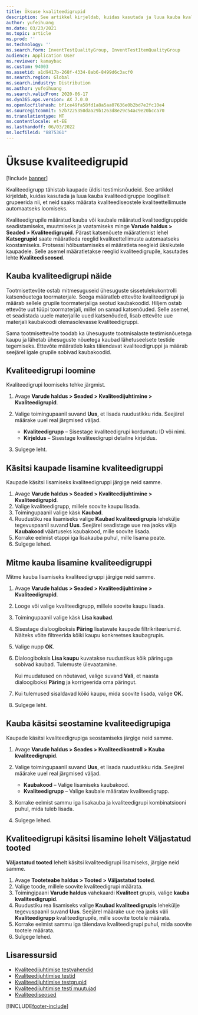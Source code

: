 ```yaml
---
title: Üksuse kvaliteedigrupid
description: See artikkel kirjeldab, kuidas kasutada ja luua kauba kvaliteedigruppe loogiliselt grupeerida nii, et neid saaks määrata kvaliteediseostele kvaliteettellimuste automaatseks loomiseks.
author: yufeihuang
ms.date: 03/23/2021
ms.topic: article
ms.prod: ''
ms.technology: ''
ms.search.form: InventTestQualityGroup, InventTestItemQualityGroup
audience: Application User
ms.reviewer: kamaybac
ms.custom: 94003
ms.assetid: a1d9417b-268f-4334-8ab6-8499d6c3acf0
ms.search.region: Global
ms.search.industry: Distribution
ms.author: yufeihuang
ms.search.validFrom: 2020-06-17
ms.dyn365.ops.version: AX 7.0.0
ms.openlocfilehash: bf1ce49fa58fd1a8a5aa07636e0b2bd7e2fc10e4
ms.sourcegitcommit: 52b7225350daa29b1263d8e29c54ac9e20bcca70
ms.translationtype: MT
ms.contentlocale: et-EE
ms.lasthandoff: 06/03/2022
ms.locfileid: "8875361"
---
```

# <a name="item-quality-groups"></a>Üksuse kvaliteedigrupid

[!include [banner](../includes/banner.md)]

Kvaliteedigrupp tähistab kaupade üldisi testimisnõudeid. See artikkel kirjeldab, kuidas kasutada ja luua kauba kvaliteedigruppe loogiliselt grupeerida nii, et neid saaks määrata kvaliteediseostele kvaliteettellimuste automaatseks loomiseks.

Kvaliteedigrupile määratud kauba või kaubale määratud kvaliteedigruppide seadistamiseks, muutmiseks ja vaatamiseks minge **Varude haldus \> Seaded \> Kvaliteedigrupid**. Pärast katsenõuete määratlemist lehel **Katsegrupid** saate määratleda reeglid kvaliteettellimuste automaatseks koostamiseks. Protsessi hõlbustamiseks ei määratleta reegleid üksikutele kaupadele. Selle asemel määratletakse reeglid kvaliteedigrupile, kasutades lehte **Kvaliteediseosed**.

## <a name="example-of-an-item-quality-group"></a>Kauba kvaliteedigrupi näide

Tootmisettevõte ostab mitmesuguseid ühesuguste sissetulekukontrolli katsenõuetega toormaterjale. Seega määratleb ettevõte kvaliteedigrupi ja määrab sellele grupile toormaterjaliga seotud kaubakoodid. Hiljem ostab ettevõte uut tüüpi toormaterjali, millel on samad katsenõuded. Selle asemel, et seadistada uuele materjalile uued katsenõuded, lisab ettevõte uue materjali kaubakoodi olemasolevasse kvaliteedigruppi.

Sama tootmisettevõte toodab ka ühesuguste tootmisalaste testimisnõuetega kaupu ja lähetab ühesuguste nõuetega kaubad lähetuseelsete testide tegemiseks. Ettevõte määratleb kaks täiendavat kvaliteedigruppi ja määrab seejärel igale grupile sobivad kaubakoodid.

## <a name="create-a-quality-group"></a>Kvaliteedigrupi loomine

Kvaliteedigrupi loomiseks tehke järgmist.

1. Avage **Varude haldus \> Seaded \> Kvaliteedijuhtimine \> Kvaliteedigrupid**.
1. Valige toimingupaanil suvand **Uus**, et lisada ruudustikku rida. Seejärel määrake uuel real järgmised väljad.

    - **Kvaliteedigrupp** – Sisestage kvaliteedigrupi kordumatu ID või nimi.
    - **Kirjeldus** – Sisestage kvaliteedigrupi detailne kirjeldus.

1. Sulgege leht.

## <a name="manually-add-items-to-a-quality-group"></a>Käsitsi kaupade lisamine kvaliteedigruppi

Kaupade käsitsi lisamiseks kvaliteedigruppi järgige neid samme.

1. Avage **Varude haldus \> Seaded \> Kvaliteedijuhtimine \> Kvaliteedigrupid**.
1. Valige kvaliteedigrupp, millele soovite kaupu lisada.
1. Toimingupaanil valige käsk **Kaubad**.
1. Ruudustiku rea lisamiseks valige **Kaubad kvaliteedigrupis** lehekülje tegevuspaanil suvand **Uus**. Seejärel seadistage uue rea jaoks välja **Kaubakood** väärtuseks kaubakood, mille soovite lisada.
1. Korrake eelmist etappi iga lisakauba puhul, mille lisama peate.
1. Sulgege lehed.

## <a name="add-multiple-items-to-a-quality-group"></a>Mitme kauba lisamine kvaliteedigruppi

Mitme kauba lisamiseks kvaliteedigruppi järgige neid samme.

1. Avage **Varude haldus \> Seaded \> Kvaliteedijuhtimine \> Kvaliteedigrupid**.
1. Looge või valige kvaliteedigrupp, millele soovite kaupu lisada.
1. Toimingupaanil valige käsk **Lisa kaubad**.
1. Sisestage dialoogiboksis **Päring** lisatavate kaupade filtrikriteeriumid. Näiteks võite filtreerida kõiki kaupu konkreetses kaubagrupis.
1. Valige nupp **OK**.
1. Dialoogiboksis **Lisa kaupu** kuvatakse ruudustikus kõik päringuga sobivad kaubad. Tulemuste ülevaatamine.

    Kui muudatused on nõutavad, valige suvand **Vali**, et naasta dialoogiboksi **Päring** ja korrigeerida oma päringut.

1. Kui tulemused sisaldavad kõiki kaupu, mida soovite lisada, valige **OK**.
1. Sulgege leht.

## <a name="manually-associate-an-item-with-a-quality-group"></a>Kauba käsitsi seostamine kvaliteedigrupiga

Kaupade käsitsi kvaliteedigrupiga seostamiseks järgige neid samme.

1. Avage **Varude haldus \> Seades \> Kvaliteedikontroll \> Kauba kvaliteedigrupid**.
1. Valige toimingupaanil suvand **Uus**, et lisada ruudustikku rida. Seejärel määrake uuel real järgmised väljad.

    - **Kaubakood** – Valige lisamiseks kaubakood.
    - **Kvaliteedigrupp** – Valige kaubale määratav kvaliteedigrupp.

1. Korrake eelmist sammu iga lisakauba ja kvaliteedigrupi kombinatsiooni puhul, mida tuleb lisada.
1. Sulgege lehed.

## <a name="manually-add-a-quality-group-from-the-released-products-page"></a>Kvaliteedigrupi käsitsi lisamine lehelt Väljastatud tooted

**Väljastatud tooted** lehelt käsitsi kvaliteedigrupi lisamiseks, järgige neid samme.

1. Avage **Tooteteabe haldus \> Tooted \> Väljastatud tooted**.
1. Valige toode, millele soovite kvaliteedigrupi määrata.
1. Toimingipaani **Varude haldus** vahekaardi **Kvaliteet** grupis, valige **kauba kvaliteedigrupid**.
1. Ruudustiku rea lisamiseks valige **Kaubad kvaliteedigrupis** lehekülje tegevuspaanil suvand **Uus**. Seejärel määrake uue rea jaoks väli **Kvaliteedigrupp** kvaliteedigrupile, mille soovite tootele määrata.
1. Korrake eelmist sammu iga täiendava kvaliteedigrupi puhul, mida soovite tootele määrata.
1. Sulgege lehed.

## <a name="additional-resources"></a>Lisaressursid

- [Kvaliteedijuhtimise testvahendid](quality-test-instruments.md)
- [Kvaliteedijuhtimise testid](quality-tests.md)
- [Kvaliteedijuhtimise testgrupid](quality-test-groups.md)
- [Kvaliteedijuhtimise testi muutujad](quality-test-variables.md)
- [Kvaliteediseosed](quality-associations.md)

[!INCLUDE[footer-include](../../includes/footer-banner.md)]
